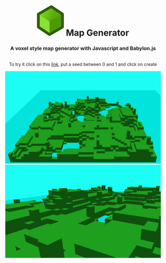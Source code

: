 <h1 align="center"> <img src="media/cube.png"> Map Generator </h1>
<h3 align="center" >A voxel style map generator with Javascript and Babylon.js </h3>
  <p align="center"><br>To try it click on this <a href="https://carloscharlie.github.io/MapGenerator/">link</a>, put a seed between 0 and 1 and click on create
</p>

<p align="center"><img src="media/1.jpg"><br><img src="media/2.jpg"></p>
